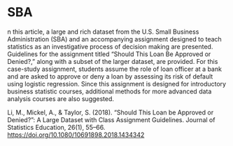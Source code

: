 # SBA
n this article, a large and rich dataset from the U.S. Small Business Administration (SBA) and an accompanying assignment designed to teach statistics as an investigative process of decision making are presented. Guidelines for the assignment titled “Should This Loan Be Approved or Denied?,” along with a subset of the larger dataset, are provided. For this case-study assignment, students assume the role of loan officer at a bank and are asked to approve or deny a loan by assessing its risk of default using logistic regression. Since this assignment is designed for introductory business statistic courses, additional methods for more advanced data analysis courses are also suggested.

Li, M., Mickel, A., & Taylor, S. (2018). “Should This Loan be Approved or Denied?”: A Large Dataset with Class Assignment Guidelines. Journal of Statistics Education, 26(1), 55–66. https://doi.org/10.1080/10691898.2018.1434342
